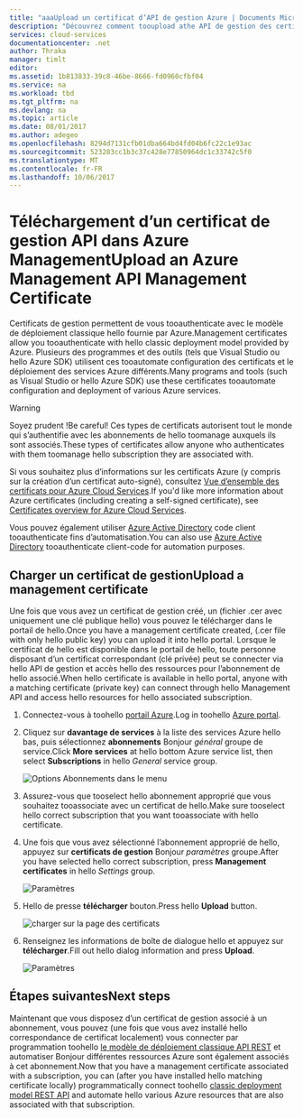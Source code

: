 ```yaml
---
title: "aaaUpload un certificat d’API de gestion Azure | Documents Microsoft"
description: "Découvrez comment tooupload athe API de gestion des certificats pour hello portail classique Azure."
services: cloud-services
documentationcenter: .net
author: Thraka
manager: timlt
editor: 
ms.assetid: 1b813833-39c8-46be-8666-fd0960cfbf04
ms.service: na
ms.workload: tbd
ms.tgt_pltfrm: na
ms.devlang: na
ms.topic: article
ms.date: 08/01/2017
ms.author: adegeo
ms.openlocfilehash: 8294d7131cfb01dba664bd4fd04b6fc22c1e93ac
ms.sourcegitcommit: 523283cc1b3c37c428e77850964dc1c33742c5f0
ms.translationtype: MT
ms.contentlocale: fr-FR
ms.lasthandoff: 10/06/2017
---
```

# <a name="upload-an-azure-management-api-management-certificate"></a><span data-ttu-id="8300b-103">Téléchargement d’un certificat de gestion API dans Azure Management</span><span class="sxs-lookup"><span data-stu-id="8300b-103">Upload an Azure Management API Management Certificate</span></span>
<span data-ttu-id="8300b-104">Certificats de gestion permettent de vous tooauthenticate avec le modèle de déploiement classique hello fournie par Azure.</span><span class="sxs-lookup"><span data-stu-id="8300b-104">Management certificates allow you tooauthenticate with hello classic deployment model provided by Azure.</span></span> <span data-ttu-id="8300b-105">Plusieurs des programmes et des outils (tels que Visual Studio ou hello Azure SDK) utilisent ces tooautomate configuration des certificats et le déploiement des services Azure différents.</span><span class="sxs-lookup"><span data-stu-id="8300b-105">Many programs and tools (such as Visual Studio or hello Azure SDK) use these certificates tooautomate configuration and deployment of various Azure services.</span></span> 

> [!WARNING]
> <span data-ttu-id="8300b-106">Soyez prudent !</span><span class="sxs-lookup"><span data-stu-id="8300b-106">Be careful!</span></span> <span data-ttu-id="8300b-107">Ces types de certificats autorisent tout le monde qui s’authentifie avec les abonnements de hello toomanage auxquels ils sont associés.</span><span class="sxs-lookup"><span data-stu-id="8300b-107">These types of certificates allow anyone who authenticates with them toomanage hello subscription they are associated with.</span></span>
>
>

<span data-ttu-id="8300b-108">Si vous souhaitez plus d’informations sur les certificats Azure (y compris sur la création d’un certificat auto-signé), consultez [Vue d’ensemble des certificats pour Azure Cloud Services](cloud-services/cloud-services-certs-create.md#what-are-management-certificates).</span><span class="sxs-lookup"><span data-stu-id="8300b-108">If you'd like more information about Azure certificates (including creating a self-signed certificate), see [Certificates overview for Azure Cloud Services](cloud-services/cloud-services-certs-create.md#what-are-management-certificates).</span></span>

<span data-ttu-id="8300b-109">Vous pouvez également utiliser [Azure Active Directory](https://azure.microsoft.com/en-us/services/active-directory/) code client tooauthenticate fins d’automatisation.</span><span class="sxs-lookup"><span data-stu-id="8300b-109">You can also use [Azure Active Directory](https://azure.microsoft.com/en-us/services/active-directory/) tooauthenticate client-code for automation purposes.</span></span>

## <a name="upload-a-management-certificate"></a><span data-ttu-id="8300b-110">Charger un certificat de gestion</span><span class="sxs-lookup"><span data-stu-id="8300b-110">Upload a management certificate</span></span>
<span data-ttu-id="8300b-111">Une fois que vous avez un certificat de gestion créé, un (fichier .cer avec uniquement une clé publique hello) vous pouvez le télécharger dans le portail de hello.</span><span class="sxs-lookup"><span data-stu-id="8300b-111">Once you have a management certificate created, (.cer file with only hello public key) you can upload it into hello portal.</span></span> <span data-ttu-id="8300b-112">Lorsque le certificat de hello est disponible dans le portail de hello, toute personne disposant d’un certificat correspondant (clé privée) peut se connecter via hello API de gestion et accès hello des ressources pour l’abonnement de hello associé.</span><span class="sxs-lookup"><span data-stu-id="8300b-112">When hello certificate is available in hello portal, anyone with a matching certificate (private key) can connect through hello Management API and access hello resources for hello associated subscription.</span></span>

1. <span data-ttu-id="8300b-113">Connectez-vous à toohello [portail Azure](http://portal.azure.com).</span><span class="sxs-lookup"><span data-stu-id="8300b-113">Log in toohello [Azure portal](http://portal.azure.com).</span></span>
2. <span data-ttu-id="8300b-114">Cliquez sur **davantage de services** à la liste des services Azure hello bas, puis sélectionnez **abonnements** Bonjour _général_ groupe de service.</span><span class="sxs-lookup"><span data-stu-id="8300b-114">Click **More services** at hello bottom Azure service list, then select **Subscriptions** in hello _General_ service group.</span></span>

    ![Options Abonnements dans le menu](./media/azure-api-management-certs/subscriptions_menu.png)

3. <span data-ttu-id="8300b-116">Assurez-vous que tooselect hello abonnement approprié que vous souhaitez tooassociate avec un certificat de hello.</span><span class="sxs-lookup"><span data-stu-id="8300b-116">Make sure tooselect hello correct subscription that you want tooassociate with hello certificate.</span></span>     
4. <span data-ttu-id="8300b-117">Une fois que vous avez sélectionné l’abonnement approprié de hello, appuyez sur **certificats de gestion** Bonjour _paramètres_ groupe.</span><span class="sxs-lookup"><span data-stu-id="8300b-117">After you have selected hello correct subscription, press **Management certificates** in hello _Settings_ group.</span></span>

    ![Paramètres](./media/azure-api-management-certs/mgmtcerts_menu.png)

5. <span data-ttu-id="8300b-119">Hello de presse **télécharger** bouton.</span><span class="sxs-lookup"><span data-stu-id="8300b-119">Press hello **Upload** button.</span></span>

    ![charger sur la page des certificats](./media/azure-api-management-certs/certificates_page.png)
6. <span data-ttu-id="8300b-121">Renseignez les informations de boîte de dialogue hello et appuyez sur **télécharger**.</span><span class="sxs-lookup"><span data-stu-id="8300b-121">Fill out hello dialog information and press **Upload**.</span></span>

    ![Paramètres](./media/azure-api-management-certs/certificate_details.png)

## <a name="next-steps"></a><span data-ttu-id="8300b-123">Étapes suivantes</span><span class="sxs-lookup"><span data-stu-id="8300b-123">Next steps</span></span>
<span data-ttu-id="8300b-124">Maintenant que vous disposez d’un certificat de gestion associé à un abonnement, vous pouvez (une fois que vous avez installé hello correspondance de certificat localement) vous connecter par programmation toohello [le modèle de déploiement classique API REST](https://msdn.microsoft.com/library/azure/mt420159.aspx) et automatiser Bonjour différentes ressources Azure sont également associés à cet abonnement.</span><span class="sxs-lookup"><span data-stu-id="8300b-124">Now that you have a management certificate associated with a subscription, you can (after you have installed hello matching certificate locally) programmatically connect toohello [classic deployment model REST API](https://msdn.microsoft.com/library/azure/mt420159.aspx) and automate hello various Azure resources that are also associated with that subscription.</span></span>
